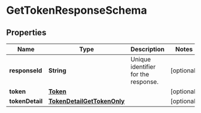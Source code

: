 

# GetTokenResponseSchema

## Properties

Name | Type | Description | Notes
------------ | ------------- | ------------- | -------------
**responseId** | **String** | Unique identifier for the response.  |  [optional]
**token** | [**Token**](Token.md) |  |  [optional]
**tokenDetail** | [**TokenDetailGetTokenOnly**](TokenDetailGetTokenOnly.md) |  |  [optional]



